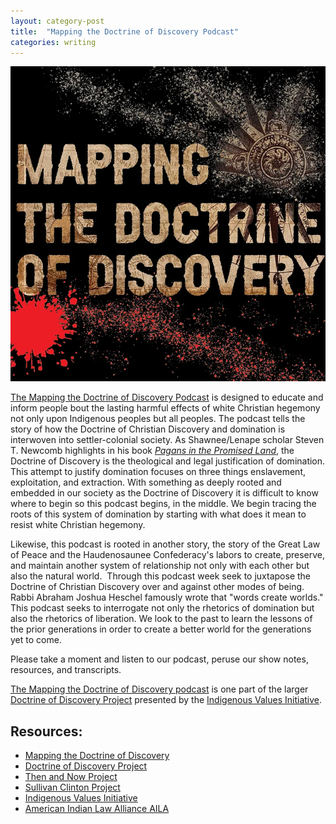 ```yaml
---
layout: category-post
title:  "Mapping the Doctrine of Discovery Podcast"
categories: writing
---
```

[![Mapping the Doctrine of Discovery Cover Art](assets/img/mapping-doctrine-of-discovery-favicon.webp)](https://podcast.doctrineofdiscovery.org/about/)

[The Mapping the Doctrine of Discovery Podcast](https://podcast.doctrineofdiscovery.org) is designed to educate and inform people bout the lasting harmful effects of white Christian hegemony not only upon Indigenous peoples but all peoples. The podcast tells the story of how the Doctrine of Christian Discovery and domination is interwoven into settler-colonial society. As Shawnee/Lenape scholar Steven T. Newcomb highlights in his book [*Pagans in the Promised Land*](https://www.chicagoreviewpress.com/pagans-in-the-promised-land-products-9781555916428.php), the Doctrine of Discovery is the theological and legal justification of domination. This attempt to justify domination focuses on three things enslavement, exploitation, and extraction. With something as deeply rooted and embedded in our society as the Doctrine of Discovery it is difficult to know where to begin so this podcast begins, in the middle. We begin tracing the roots of this system of domination by starting with what does it mean to resist white Christian hegemony.

Likewise, this podcast is rooted in another story, the story of the Great Law of Peace and the Haudenosaunee Confederacy's labors to create, preserve, and maintain another system of relationship not only with each other but also the natural world.  Through this podcast week seek to juxtapose the Doctrine of Christian Discovery over and against other modes of being. Rabbi Abraham Joshua Heschel famously wrote that "words create worlds." This podcast seeks to interrogate not only the rhetorics of domination but also the rhetorics of liberation. We look to the past to learn the lessons of the prior generations in order to create a better world for the generations yet to come.

Please take a moment and listen to our podcast, peruse our show notes, resources, and transcripts.

[The Mapping the Doctrine of Discovery podcast](https://podcast.doctrineofdiscovery.org) is one part of the larger [Doctrine of Discovery Project](https://doctrineofdiscovery.org) presented by the [Indigenous Values Initiative](https://indigenousvalues.org/).

<div id='buzzsprout-large-player'></div><script type='text/javascript' charset='utf-8' src='https://www.buzzsprout.com/1926214.js?container_id=buzzsprout-large-player&player=large'></script>


## Resources:

- [Mapping the Doctrine of Discovery](https://podcast.doctrineofdiscovery.org)
- [Doctrine of Discovery Project](https://doctrineofdiscovery.org)
- [Then and Now Project](https://www.thenandnow.us/)
- [Sullivan Clinton Project](https://www.sullivanclinton.com/)
- [Indigenous Values Initiative](https://indigenousvalues.org/)
- [American Indian Law Alliance AILA](https://aila.ngo)